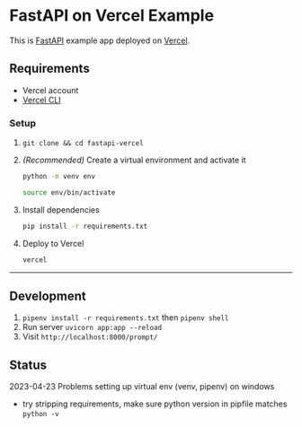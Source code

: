 # FastAPI on Vercel Example

This is [FastAPI](https://fastapi.tiangolo.com/) example app deployed on [Vercel](https://vercel.com/).

## Requirements

- Vercel account
- [Vercel CLI](https://vercel.com/cli)

### Setup

1. `git clone && cd fastapi-vercel`
2. _(Recommended)_ Create a virtual environment and activate it

    ```bash
    python -m venv env

    source env/bin/activate
    ```

3. Install dependencies

    ```bash
    pip install -r requirements.txt
    ```

4. Deploy to Vercel

    ```bash
    vercel
    ```

---

## Development

1. `pipenv install -r requirements.txt` then `pipenv shell`
2. Run server `uvicorn app:app --reload`
3. Visit `http://localhost:8000/prompt/`

## Status

2023-04-23 Problems setting up virtual env (venv, pipenv) on windows
- try stripping requirements, make sure python version in pipfile matches `python -v`